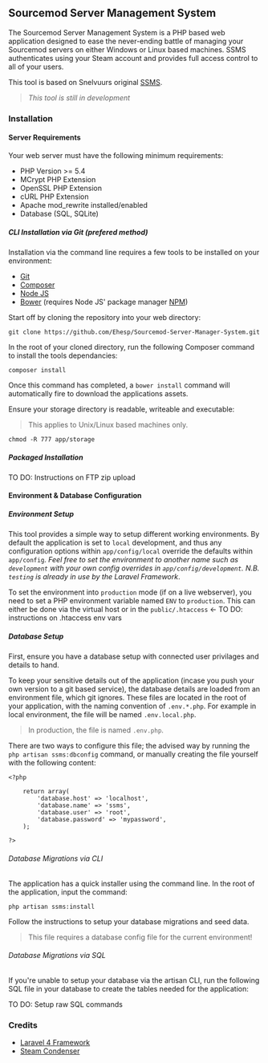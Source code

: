 ## Sourcemod Server Management System

The Sourcemod Server Management System is a PHP based web application designed to ease the never-ending battle of managing your Sourcemod servers on either Windows or Linux based machines.  SSMS authenticates using your Steam account and provides full access control to all of your users.

This tool is based on Snelvuurs original [SSMS](https://github.com/Snelvuur/SSMS).

> *This tool is still in development*

### Installation

#### Server Requirements

Your web server must have the following minimum requirements:

- PHP Version >= 5.4
- MCrypt PHP Extension
- OpenSSL PHP Extension
- cURL PHP Extension
- Apache mod_rewrite installed/enabled
- Database (SQL, SQLite)

##### CLI Installation via Git (prefered method)

Installation via the command line requires a few tools to be installed on your environment:

- [Git](http://git-scm.com/)
- [Composer](https://getcomposer.org/)
- [Node JS](http://nodejs.org/download/)
- [Bower](http://nodejs.org/download/) (requires Node JS' package manager [NPM](https://www.npmjs.org/))

Start off by cloning the repository into your web directory:

`git clone https://github.com/Ehesp/Sourcemod-Server-Manager-System.git`

In the root of your cloned directory, run the following Composer command to install the tools dependancies:

`composer install`

Once this command has completed, a `bower install` command will automatically fire to download the applications assets.

Ensure your storage directory is readable, writeable and executable:
> This applies to Unix/Linux based machines only.

`chmod -R 777 app/storage`

##### Packaged Installation

TO DO: Instructions on FTP zip upload

#### Environment & Database Configuration

##### Environment Setup

This tool provides a simple way to setup different working environments. By default the application is set to `local` development, and thus any configuration options within `app/config/local` override the defaults within `app/config`. *Feel free to set the environment to another name such as `development` with your own config overrides in `app/config/development`. N.B. `testing` is already in use by the Laravel Framework*.

To set the environment into `production` mode (if on a live webserver), you need to set a PHP environment variable named `ENV` to `production`. This can either be done via the virtual host or in the `public/.htaccess` <- TO DO: instructions on .htaccess env vars

##### Database Setup

First, ensure you have a database setup with connected user privilages and details to hand.

To keep your sensitive details out of the application (incase you push your own version to a git based service), the database details are loaded from an environment file, which git ignores. These files are located in the root of your application, with the naming convention of `.env.*.php`. For example in local environment, the file will be named `.env.local.php`.

> In production, the file is named `.env.php`.

There are two ways to configure this file; the advised way by running the `php artisan ssms:dbconfig` command, or manually creating the file yourself with the following content:

~~~
<?php

	return array(
	    'database.host' => 'localhost',
	    'database.name' => 'ssms',
	    'database.user' => 'root',
	    'database.password' => 'mypassword',
	);

?>
~~~

###### Database Migrations via CLI

The application has a quick installer using the command line. In the root of the application, input the command:

`php artisan ssms:install`

Follow the instructions to setup your database migrations and seed data.

> This file requires a database config file for the current environment!

###### Database Migrations via SQL

If you're unable to setup your database via the artisan CLI, run the following SQL file in your database to create the tables needed for the application:

TO DO: Setup raw SQL commands

### Credits

- [Laravel 4 Framework](https://github.com/laravel/laravel)
- [Steam Condenser](https://github.com/koraktor/steam-condenser)